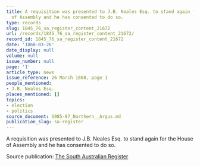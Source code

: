 ```yaml
---
title: A requisition was presented to J.B. Neales Esq. to stand again for the House
  of Assembly and he has consented to do so.
type: records
slug: 1845_76_sa_register_content_21672
url: /records/1845_76_sa_register_content_21672/
record_id: 1845_76_sa_register_content_21672
date: '1868-03-26'
date_display: null
volume: null
issue_number: null
page: '1'
article_type: news
issue_reference: 26 March 1868, page 1
people_mentioned:
- J.B. Neales Esq.
places_mentioned: []
topics:
- election
- politics
source_document: 1985-87_Northern__Argus.md
publication_slug: sa-register
---
```


A requisition was presented to J.B. Neales Esq. to stand again for the House of Assembly and he has consented to do so.

Source publication: [The South Australian Register](/publications/sa-register/)
